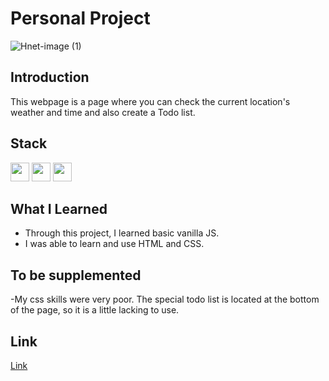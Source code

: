 # Personal Project

![Hnet-image (1)](https://user-images.githubusercontent.com/79802132/149155442-83708b97-42c1-433d-9851-b2f2ce5344a8.gif)

## Introduction
This webpage is a page where you can check the current location's weather and time and also create a Todo list.

## Stack

<img height="30" src="https://img.shields.io/badge/HTML5-E34F26?style=for-the-badge&logo=HTML5&logoColor=white" /> <img height="30" src="https://img.shields.io/badge/CSS3-1572B6?style=for-the-badge&logo=CSS3&logoColor=white"/> <img height="30" src="https://img.shields.io/badge/Javascript-black?style=for-the-badge&logo=Javascript&logoColor=F7DF1E"/>

## What I Learned
- Through this project, I learned basic vanilla JS.
- I was able to learn and use HTML and CSS.

## To be supplemented
-My css skills were very poor. The special todo list is located at the bottom of the page, so it is a little lacking to use.


## Link
[Link](https://pororo0721.github.io/)


